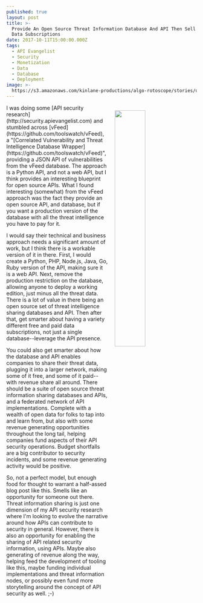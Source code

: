 ```yaml
---
published: true
layout: post
title: >-
  Provide An Open Source Threat Information Database And API Then Sell Premium
  Data Subscriptions
date: 2017-10-11T15:00:00.000Z
tags:
  - API Evangelist
  - Security
  - Monetization
  - Data
  - Database
  - Deployment
image: >-
  https://s3.amazonaws.com/kinlane-productions/algo-rotoscope/stories/old-door-lock_copper_circuit.jpg
---
```

<p><img src="https://s3.amazonaws.com/kinlane-productions/algo-rotoscope/stories/old-door-lock_copper_circuit.jpg" align="right" width="40%" style="padding: 15px;" /></p>I was doing some [API security research](http://security.apievangelist.com) and stumbled across [vFeed](https://github.com/toolswatch/vFeed), a "[Correlated Vulnerability and Threat Intelligence Database Wrapper](https://github.com/toolswatch/vFeed)", providing a JSON API of vulnerabilities from the vFeed database. The approach is a Python API, and not a web API, but I think provides an interesting blueprint for open source APIs. What I found interesting (somewhat) from the vFeed approach was the fact they provide an open source API, and database, but if you want a production version of the database with all the threat intelligence you have to pay for it.

I would say their technical and business approach needs a significant amount of work, but I think there is a workable version of it in there. First, I would create a Python, PHP, Node.js, Java, Go, Ruby version of the API, making sure it is a web API. Next, remove the production restriction on the database, allowing anyone to deploy a working edition, just minus all the threat data. There is a lot of value in there being an open source set of threat intelligence sharing databases and API. Then after that, get smarter about having a variety different free and paid data subscriptions, not just a single database--leverage the API presence.

You could also get smarter about how the database and API enables companies to share their threat data, plugging it into a larger network, making some of it free, and some of it paid--with revenue share all around. There should be a suite of open source threat information sharing databases and APIs, and a federated network of API implementations. Complete with a wealth of open data for folks to tap into and learn from, but also with some revenue generating opportunities throughout the long tail, helping companies fund aspects of their API security operations. Budget shortfalls are a big contributor to security incidents, and some revenue generating activity would be positive.

So, not a perfect model, but enough food for thought to warrant a half-assed blog post like this. Smells like an opportunity for someone out there. Threat information sharing is just one dimension of my API security research where I'm looking to evolve the narrative around how APIs can contribute to security in general. However, there is also an opportunity for enabling the sharing of API related security information, using APIs. Maybe also generating of revenue along the way, helping feed the development of tooling like this, maybe funding individual implementations and threat information nodes, or possibly even fund more storytelling around the concept of API security as well. ;-)
